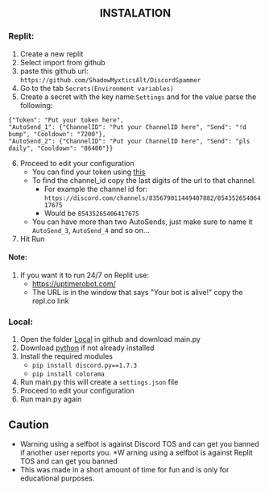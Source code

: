 <h2 align="center">INSTALATION</h2>



### Replit:
1. Create a new replit
2. Select import from github
3. paste this github url: `https://github.com/ShadowMyxticsAlt/DiscordSpammer`
4. Go to the tab `Secrets(Environment variables)`
5. Create a secret with the key name:`Settings` and for the value parse the following:

  ```
  {"Token": "Put your token here", 
  "AutoSend_1": {"ChannelID": "Put your ChannelID here", "Send": "!d bump", "Cooldown": "7200"}, 
  "AutoSend_2": {"ChannelID": "Put your ChannelID here", "Send": "pls daily", "Cooldown": "86400"}}
  ```
6. Proceed to edit your configuration
   * You can find your token using [this](https://replit.com/@JayPythonCodes/Discord-Email-Password-token)
   * To find the channel_id copy the last digits of the url to that channel.
     * For example the channel id for: `https://discord.com/channels/835679011449407882/85435265406417675`
     * Would be `85435265406417675`
   * You can have more than two AutoSends, just make sure to name it `AutoSend_3`, `AutoSend_4` and so on...
7. Hit Run

#### Note:
1. If you want it to run 24/7 on Replit use:
   * https://uptimerobot.com/ 
   * The URL is in the window that says "Your bot is alive!" copy the repl.co link

### Local:
1. Open the folder [Local](https://github.com/ShadowMyxticsAlt/DiscordSpammer/tree/main/Local) in github and download main.py
3. Download [python](https://www.python.org/downloads/) if not already installed
4. Install the required modules
   * ```pip install discord.py==1.7.3```
   * ```pip install colorama```
5. Run main.py this will create a `settings.json` file
6. Proceed to edit your configuration
7. Run main.py again



## Caution
* Warning using a selfbot is against Discord TOS and can get you banned if another user reports you. 
*W arning using a selfbot is against Replit TOS and can get you banned
* This was made in a short amount of time for fun and is only for educational purposes.




